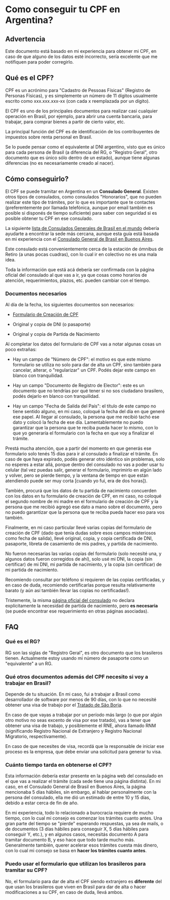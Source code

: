 # Como conseguir tu CPF en Argentina?

## Advertencia

Este documento está basado en mi experiencia para obtener mi CPF, en caso de que alguno de los datos esté incorrecto, sería excelente que me notifiquen para poder corregirlo.

## Qué es el CPF?

CPF es un acrónimo para "Cadastro de Pessoas Físicas" (Registro de Personas Físicas), y es simplemente un número de 11 dígitos usualmente escrito como xxx.xxx.xxx-xx (con cada x reemplazada por un dígito).

El CPF es uno de los principales documentos para realizar casi cualquier operación en Brasil, por ejemplo, para abrir una cuenta bancaria, para trabajar, para comprar bienes a partir de cierto valor, etc.

La principal función del CPF es de identificación de los contribuyentes de impuestos sobre renta personal en Brasil.

Se lo puede pensar como el equivalente al DNI argentino, visto que es único para cada persona de Brasil (a diferencia del RG, o "Registro Geral", otro documento que es único sólo dentro de un estado), aunque tiene algunas diferencias (no es necesariamente creado al nacer).

## Cómo conseguirlo?

El CPF se puede tramitar en Argentina en un **Consulado General**. Existen otros tipos de consulados, como consulados "Honorarios", que no pueden realizar este tipo de trámites, por lo que es importante que te contactes (preferentemente por llamada telefónica, aunque por email también es posible si disponés de tiempo suficiente) para saber con seguridad si es posible obtener tu CPF en ese consulado.

La siguiente [lista de Consulados Generales de Brasil en el mundo](http://www.portalconsular.itamaraty.gov.br/representacoes-do-brasil-no-mundo) debería ayudarte a encontrar la sede más cercana, aunque esta guía está basada en mi experiencia con el [Consulado General de Brasil en Buenos Aires](http://cgbuenosaires.itamaraty.gov.br/es-es/).

Este consulado está convenientemente cerca de la estación de ómnibus de Retiro (a unas pocas cuadras), con lo cual ir en colectivo no es una mala idea.

Toda la información que está acá debería ser confirmada con la página oficial del consulado al que vas a ir, ya que cosas como horarios de atención, requerimientos, plazos, etc. pueden cambiar con el tiempo.

### Documentos necesarios

Al día de la fecha, los siguientes documentos son necesarios:

- [Formulario de Creación de CPF](http://www.receita.fazenda.gov.br/Aplicacoes/ATCTA/CpfEstrangeiro/fcpfEsp.asp)

- Original y copia de DNI (o pasaporte)

- Original y copia de Partida de Nacimiento

Al completar los datos del formulario de CPF vas a notar algunas cosas un poco extrañas:

- Hay un campo de "Número de CPF": el motivo es que este mismo formulario se utiliza no solo para dar de alta un CPF, sino también para cancelar, alterar, o "regularizar" un CPF. Podés dejar este campo en blanco con tranquilidad.

- Hay un campo "Documento de Registro de Elector": este es un documento que no tendrías por qué tener si no sos ciudadano brasilero, podés dejarlo en blanco con tranquilidad.

- Hay un campo "Fecha de Salida del País": el título de este campo no tiene sentido alguno, en mi caso, coloqué la fecha del día en que generé ese papel. Al llegar al consulado, la persona que me recibió tachó ese dato y colocó la fecha de ese día. Lamentablemente no puedo garantizar que la persona que te reciba pueda hacer lo mismo, con lo que yo generaría el formulario con la fecha en que voy a finalizar el trámite.

Prestá mucha atención, que a partir del momento en que generás ese formulario solo tenés 15 días para ir al consulado a finalizar el trámite. En caso de que haya expirado, podés generar otro idéntico sin problemas, solo no esperes a estar allá, porque dentro del consulado no vas a poder usar tu celular (tal vez puedas salir, generar el formulario, imprimirlo en algún lado y volver, pero se pierde tiempo, y la ventana de tiempo en que están atendiendo puede ser muy corta [cuando yo fui, era de dos horas]).

También, procurá que los datos de tu partida de nacimiento concuerden con los datos en tu formulario de creación de CPF, en mi caso, no coloqué el segundo nombre de mi madre en el formulario de creación de CPF y la persona que me recibió agregó ese dato a mano sobre el documento, pero no puedo garantizar que la persona que te reciba pueda hacer eso para vos también.

Finalmente, en mi caso particular llevé varias copias del formulario de creación de CPF (dado que tenía dudas sobre esos campos misteriosos como fecha de salida), llevé original, copia, y copia certificada de DNI, pasaporte, libreta de casamiento de mis padres, y partida de nacimiento.

No fueron necesarias las varias copias del formulario (solo necesité una, y algunos datos fueron corregidos de ahí), solo usé mi DNI, la copia (sin certificar) de mi DNI, mi partida de nacimiento, y la copia (sin certificar) de mi partida de nacimiento.

Recomiendo consultar por teléfono si requieren de las copias certificadas, y en caso de duda, recomiendo certificarlas porque resulta relativamente barato (y aún así también llevar las copias no certificadas!).

Tristemente, la misma [página oficial del consulado](http://cgbuenosaires.itamaraty.gov.br/es-es/cpf_para_extranjeros.xml) no declara explícitamente la necesidad de partida de nacimiento, pero **es necesaria** (se puede encontrar ese requerimiento en otras páginas asociadas).

## FAQ

### Qué es el RG?

RG son las siglas de "Registro Geral", es otro documento que los brasileros tienen. Actualmente estoy usando mi número de pasaporte como un "equivalente" a un RG.

### Qué otros documentos además del CPF necesito si voy a trabajar en Brasil?

Depende de tu situación. En mi caso, fui a trabajar a Brasil como desarrollador de software por menos de 90 días, con lo que no necesité obtener una visa de trabajo por el [Tratado de São Borja](https://sistemas.mre.gov.br/kitweb/datafiles/CgBuenosAires/es-es/file/Tratado%20de%20S%C3%A3o%20Borja%20em%20Espanhol.pdf).

En caso de que vayas a trabajar por un período más largo (o que por algún otro motivo no seas excento de visa por ese tratado), vas a tener que obtener una visa de trabajo, y posiblemente el RNE, ahora llamado RNM (significando Registro Nacional de Extranjero y Registro Nacional Migratorio, respectivamente).

En caso de que necesites de visa, recordá que la responsable de iniciar ese proceso es la empresa, que debe enviar una solicitud para generar tu visa.

### Cuánto tiempo tarda en obtenerse el CPF?

Esta información debería estar presente en la página web del consulado en el que vas a realizar el trámite (cada sede tiene una página distinta). En mi caso, en el Consulado General de Brasil en Buenos Aires, la página mencionaba 5 días hábiles, sin embargo, al hablar personalmente con la persona del consulado, ella me dió un estimado de entre 10 y 15 días, debido a estar cerca de fin de año.

En mi experiencia, todo lo relacionado a burocracia requiere de mucho tiempo, con lo cual mi consejo es comenzar los trámites cuanto antes. Una gran parte del tiempo se "pierde" esperando respuestas, ya sea de mails, o de documentos (3 días hábiles para conseguir X, 5 días hábiles para conseguir Y, etc.), y en algunos casos, necesitás documento A para tramitar documento B, y eso hace que todo tarde mucho más. Generalmente también, querer acelerar esos trámites cuesta más dinero, con lo cual mi consejo se basa en **hacer los trámites cuanto antes**.

### Puedo usar el formulario que utilizan los brasileros para tramitar su CPF?

No, el formulario para dar de alta el CPF siendo extranjero es **diferente** del que usan los brasileros que viven en Brasil para dar de alta o hacer modificaciones a su CPF, en caso de duda, llevá ambos.
